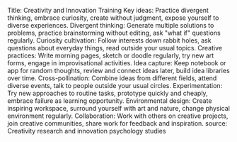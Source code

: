Title: Creativity and Innovation Training
Key ideas: Practice divergent thinking, embrace curiosity, create without judgment, expose yourself to diverse experiences.
Divergent thinking: Generate multiple solutions to problems, practice brainstorming without editing, ask "what if" questions regularly.
Curiosity cultivation: Follow interests down rabbit holes, ask questions about everyday things, read outside your usual topics.
Creative practices: Write morning pages, sketch or doodle regularly, try new art forms, engage in improvisational activities.
Idea capture: Keep notebook or app for random thoughts, review and connect ideas later, build idea libraries over time.
Cross-pollination: Combine ideas from different fields, attend diverse events, talk to people outside your usual circles.
Experimentation: Try new approaches to routine tasks, prototype quickly and cheaply, embrace failure as learning opportunity.
Environmental design: Create inspiring workspace, surround yourself with art and nature, change physical environment regularly.
Collaboration: Work with others on creative projects, join creative communities, share work for feedback and inspiration.
source: Creativity research and innovation psychology studies